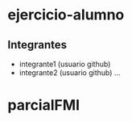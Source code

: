 # ejercicio-alumno

## Integrantes

- integrante1 (usuario github)
- integrante2 (usuario github)
...
# parcialFMI
